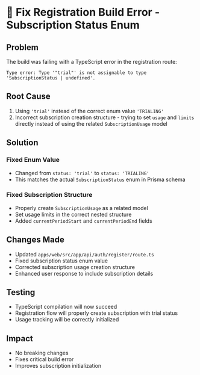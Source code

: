 # 🐛 Fix Registration Build Error - Subscription Status Enum

## Problem
The build was failing with a TypeScript error in the registration route:
```
Type error: Type '"trial"' is not assignable to type 'SubscriptionStatus | undefined'.
```

## Root Cause
1. Using `'trial'` instead of the correct enum value `'TRIALING'`
2. Incorrect subscription creation structure - trying to set `usage` and `limits` directly instead of using the related `SubscriptionUsage` model

## Solution

### Fixed Enum Value
- Changed from `status: 'trial'` to `status: 'TRIALING'`
- This matches the actual `SubscriptionStatus` enum in Prisma schema

### Fixed Subscription Structure
- Properly create `SubscriptionUsage` as a related model
- Set usage limits in the correct nested structure
- Added `currentPeriodStart` and `currentPeriodEnd` fields

## Changes Made
- Updated `apps/web/src/app/api/auth/register/route.ts`
- Fixed subscription status enum value
- Corrected subscription usage creation structure
- Enhanced user response to include subscription details

## Testing
- TypeScript compilation will now succeed
- Registration flow will properly create subscription with trial status
- Usage tracking will be correctly initialized

## Impact
- No breaking changes
- Fixes critical build error
- Improves subscription initialization
